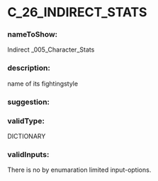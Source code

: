 

# C_26_INDIRECT_STATS



  


### nameToShow:
  
Indirect _005_Character_Stats  


### description:
  
name of its fightingstyle  


### suggestion:
  
  


### validType:
  
DICTIONARY  


### validInputs:
  
There is no by enumaration limited input-options.

